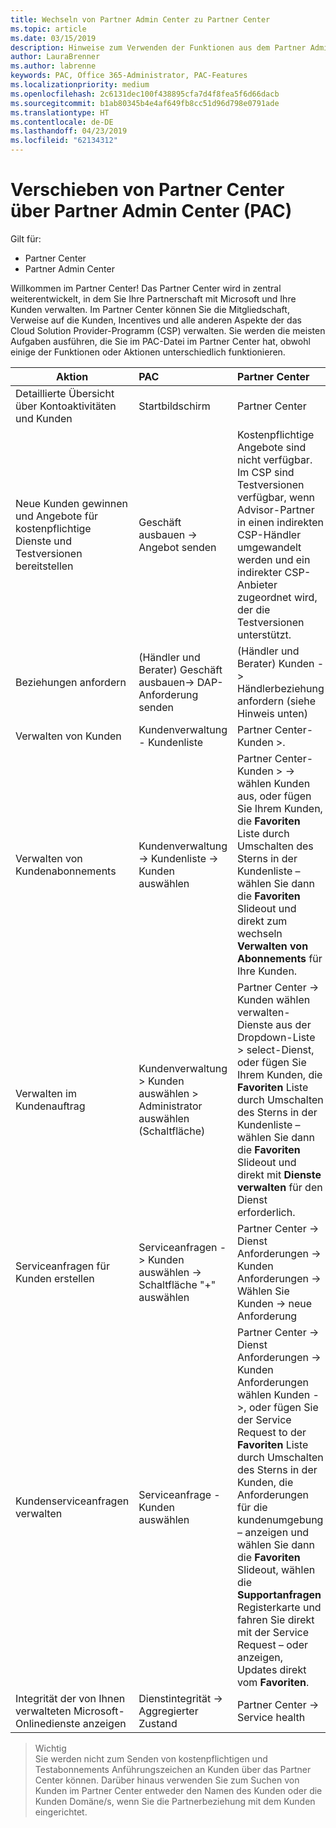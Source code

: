 ```yaml
---
title: Wechseln von Partner Admin Center zu Partner Center
ms.topic: article
ms.date: 03/15/2019
description: Hinweise zum Verwenden der Funktionen aus dem Partner Admin Center im Partner Center
author: LauraBrenner
ms.author: labrenne
keywords: PAC, Office 365-Administrator, PAC-Features
ms.localizationpriority: medium
ms.openlocfilehash: 2c6131dec100f438895cfa7d4f8fea5f6d66dacb
ms.sourcegitcommit: b1ab80345b4e4af649fb8cc51d96d798e0791ade
ms.translationtype: HT
ms.contentlocale: de-DE
ms.lasthandoff: 04/23/2019
ms.locfileid: "62134312"
---
```

# <a name="moving-from-partner-admin-center-pac-to-the-partner-center"></a>Verschieben von Partner Center über Partner Admin Center (PAC)

Gilt für:
- Partner Center
- Partner Admin Center

Willkommen im Partner Center! Das Partner Center wird in zentral weiterentwickelt, in dem Sie Ihre Partnerschaft mit Microsoft und Ihre Kunden verwalten. Im Partner Center können Sie die Mitgliedschaft, Verweise auf die Kunden, Incentives und alle anderen Aspekte der das Cloud Solution Provider-Programm (CSP) verwalten. Sie werden die meisten Aufgaben ausführen, die Sie im PAC-Datei im Partner Center hat, obwohl einige der Funktionen oder Aktionen unterschiedlich funktionieren. 


|**Aktion**   |**PAC**   |**Partner Center**   |
|--------------|:--------------|:---------------|
|Detaillierte Übersicht über Kontoaktivitäten und Kunden|Startbildschirm|Partner Center|
|Neue Kunden gewinnen und Angebote für kostenpflichtige Dienste und Testversionen bereitstellen|Geschäft ausbauen -> Angebot senden|Kostenpflichtige Angebote sind nicht verfügbar. Im CSP sind Testversionen verfügbar, wenn Advisor-Partner in einen indirekten CSP-Händler umgewandelt werden und ein indirekter CSP-Anbieter zugeordnet wird, der die Testversionen unterstützt. |
|Beziehungen anfordern|(Händler und Berater) Geschäft ausbauen-> DAP-Anforderung senden|(Händler und Berater) Kunden -> Händlerbeziehung anfordern (siehe Hinweis unten)|
|Verwalten von Kunden|Kundenverwaltung - Kundenliste|Partner Center-Kunden >.|
|Verwalten von Kundenabonnements|Kundenverwaltung -> Kundenliste -> Kunden auswählen|Partner Center-Kunden > -> wählen Kunden aus, oder fügen Sie Ihrem Kunden, die **Favoriten** Liste durch Umschalten des Sterns in der Kundenliste – wählen Sie dann die **Favoriten** Slideout und direkt zum wechseln **Verwalten von Abonnements** für Ihre Kunden.|
|Verwalten im Kundenauftrag|Kundenverwaltung > Kunden auswählen > Administrator auswählen (Schaltfläche)|Partner Center -> Kunden wählen verwalten-Dienste aus der Dropdown-Liste > select-Dienst, oder fügen Sie Ihrem Kunden, die **Favoriten** Liste durch Umschalten des Sterns in der Kundenliste – wählen Sie dann die **Favoriten**  Slideout und direkt mit **Dienste verwalten** für den Dienst erforderlich.|
|Serviceanfragen für Kunden erstellen|Serviceanfragen -> Kunden auswählen -> Schaltfläche "+" auswählen | Partner Center -> Dienst Anforderungen -> Kunden Anforderungen -> Wählen Sie Kunden -> neue Anforderung|
|Kundenserviceanfragen verwalten| Serviceanfrage - Kunden auswählen|Partner Center -> Dienst Anforderungen -> Kunden Anforderungen wählen Kunden ->, oder fügen Sie der Service Request to der **Favoriten** Liste durch Umschalten des Sterns in der Kunden, die Anforderungen für die kundenumgebung – anzeigen und wählen Sie dann die  **Favoriten** Slideout, wählen die **Supportanfragen** Registerkarte und fahren Sie direkt mit der Service Request – oder anzeigen, Updates direkt vom **Favoriten**.|
|Integrität der von Ihnen verwalteten Microsoft-Onlinedienste anzeigen|Dienstintegrität -> Aggregierter Zustand|Partner Center -> Service health|

>Wichtig<br>
Sie werden nicht zum Senden von kostenpflichtigen und Testabonnements Anführungszeichen an Kunden über das Partner Center können. Darüber hinaus verwenden Sie zum Suchen von Kunden im Partner Center entweder den Namen des Kunden oder die Kunden Domäne/s, wenn Sie die Partnerbeziehung mit dem Kunden eingerichtet.
